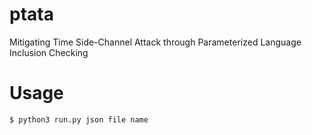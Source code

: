 # ptata
Mitigating Time Side-Channel Attack through Parameterized Language Inclusion Checking
# Usage
```sh
$ python3 run.py json file name
```
